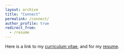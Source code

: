 ```yaml
---
layout: archive
title: "Connect"
permalink: /connect/
author_profile: true
redirect_from:
  - /resume
---
```


Here is a link to my [curriculum vitae](https://github.com/ashleymaeconard/ashleymaeconard.github.io/raw/master/files/cv_conard.pdf), and for my [resume](https://github.com/ashleymaeconard/ashleymaeconard.github.io/raw/master/files/resume_conard.pdf).

<!-- Please connect with me using the sources provided on the left sidebar. I am excited to connect with you.

I am currently a post-doc in [Biostatistics](https://www.brown.edu/academics/public-health/biostats/home) at Brown with [Dr. Lorin Crawford](http://www.lorincrawford.com/). I will be joining [Microsoft Research](https://www.microsoft.com/en-us/research/lab/microsoft-research-cambridge/) this fall. 

I completed a Ph.D. in [Computer Science](https://cs.brown.edu/) and [Computational Biology](https://ccmb.brown.edu/) from [Brown University](https://www.brown.edu/), as an NSF Graduate Research Fellow. My research focuses on building interpretable methods (statistical and Bayesian), tools, and associated platforms which integrate temporal (i.e. time-series) and multi-omics data to study gene regulation in development and disease. I have expertise working on small and imbalanced data problems in fruit fly and human, across the domains of cancer, neuroscience, and development. I believe that platforms should be accessible to provide causal mechanisms on user-friendly platforms that scale, thereby enabling non-coding researchers to develop accurate follow-up experimentation and diagnostics. I received my Ph.D. in [Computer Science](https://cs.brown.edu/) and [Computational Biology](https://ccmb.brown.edu/) from Brown. I did so in collaboration with my advisors [Dr. Erica Larschan](https://www.larschanlab.com/) (molecular biology), [Dr. Lorin Crawford](http://www.lcrawlab.com/home.html) (biostatistics), and [Dr. Charles Lawrence](https://en.wikipedia.org/wiki/Charles_Lawrence_(mathematician)) (applied math).

In 2022, I spent some time working with [Phenome Health](https://phenomehealth.org/) through [Deloitte](https://www2.deloitte.com/us/en.html) as their computational biologist. I co-lead initiatives in areas of data infrastructure, scientific vertical, and methods development. In fall 2021 I took part in an apprentiship at Google Cloud working on multi-omic modeling, and in summer 2021 I worked with the Biomedical Computing Team within Health Futures at Microsoft Research. I developed and co-developed 3 methods in areas of cancer, ALS, and Parkinson's.

During my Master's in Computer Science at Brown and Princeton, I focused on modeling subclonal drivers in cancer. During that time, I served on the Board of Trustees for AnitaB.org and instituted several successful programs. I also served as ISCB Student Council Finance Chair, where I secured numerous continuing financial partnerships. I was a Fulbright Research Scholar using game theory to identify protein binding preferences, and subsequently served on the National Fulbright Association Board of Trustees. I hold a Computer Science and Biochemistry degree from DePauw University, and spent time outside of school doing research projects at Microsoft Research Health Futures, MIT Lincoln Laboratory, Google, Vanderbilt University, Eli Lilly, Deloitte, and Phenome Health. -->


<!-- <object width="400" height="500" type="application/pdf" data="files/resume_conard.pdf?#zoom=85&scrollbar=0&toolbar=0&navpanes=0">
    <p>PDF cannot be displayed.</p>
</object> -->
